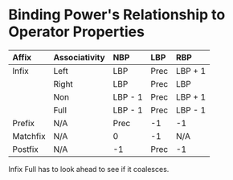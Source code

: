 # Binding Power's Relationship to Operator Properties

| Affix    | Associativity | NBP     | LBP  | RBP     |
|:---------|:--------------|:--------|:-----|:--------|
| Infix    | Left          | LBP     | Prec | LBP + 1 |
|          | Right         | LBP     | Prec | LBP     |
|          | Non           | LBP - 1 | Prec | LBP + 1 |
|          | Full          | LBP - 1 | Prec | LBP - 1 |
| Prefix   | N/A           | Prec    | -1   | -1      |
| Matchfix | N/A           | 0       | -1   | N/A     |
| Postfix  | N/A           | -1      | Prec | -1      |

Infix Full has to look ahead to see if it coalesces.
